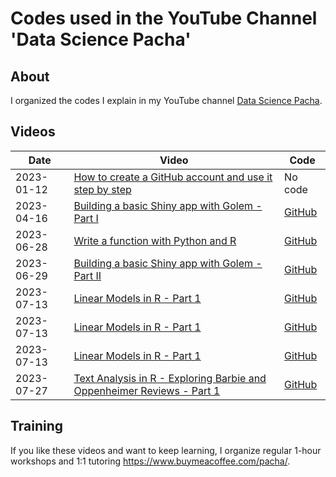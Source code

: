 # Codes used in the YouTube Channel 'Data Science Pacha'

## About

I organized the codes I explain in my YouTube channel [Data Science Pacha](https://www.youtube.com/@datasciencepacha).

## Videos

| Date | Video | Code |
| ---- | ----- | ---- |
| 2023-01-12 | [How to create a GitHub account and use it step by step](https://youtu.be/MDIutaeSKBc) | No code |
| 2023-04-16 | [Building a basic Shiny app with Golem - Part I](https://youtu.be/6EB-dXBJFDE) | [GitHub](https://github.com/pachadotdev/youtube-codes/tree/main/2023-04-16-shiny-part-1) |
| 2023-06-28 | [ Write a function with Python and R ](https://youtu.be/oN_DPHGmykM) | [GitHub](https://github.com/pachadotdev/youtube-codes/tree/main/2023-06-28-write-functions) |
| 2023-06-29 | [Building a basic Shiny app with Golem - Part II](https://youtu.be/uQFZVVZponc) | [GitHub](https://github.com/pachadotdev/youtube-codes/tree/main/2023-06-29-shiny-part-2) |
| 2023-07-13 | [Linear Models in R - Part 1](https://youtu.be/Gh_wnzUOwT8) | [GitHub](https://github.com/pachadotdev/youtube-codes/tree/main/2023-07-13-linear-models-part-1) |
| 2023-07-13 | [Linear Models in R - Part 1](https://youtu.be/7-I-SKa__4o) | [GitHub](https://github.com/pachadotdev/youtube-codes/tree/main/2023-07-13-linear-models-part-2) |
| 2023-07-13 | [Linear Models in R - Part 1](https://youtu.be/HRWUcgFnTig) | [GitHub](https://github.com/pachadotdev/youtube-codes/tree/main/2023-07-13-linear-models-part-3) |
| 2023-07-27 | [Text Analysis in R - Exploring Barbie and Oppenheimer Reviews - Part 1](https://youtu.be/FnKynbZP3sk) | [GitHub](https://github.com/pachadotdev/youtube-codes/tree/main/2023-07-27-text-analysis-barbieheimer-part-1) |

## Training

If you like these videos and want to keep learning, I organize regular 1-hour workshops and 1:1 tutoring https://www.buymeacoffee.com/pacha/.
